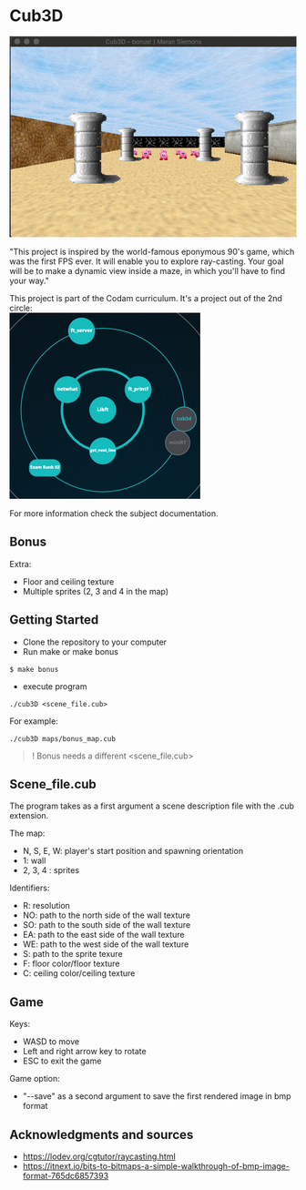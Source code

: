 # Cub3D
<a href><img src="images/screenshot_bonus.png" title="Screenshot_bonus" alt="Screenshot_bonus"></a>

"This project is inspired by the world-famous eponymous 90's game, which was the first FPS ever. It will enable you to explore ray-casting. Your goal will be to make a dynamic view inside a maze, in which you'll have to find your way."

This project is part of the Codam curriculum. It's a project out of the 2nd circle:</br>
<a href><img src="images/curriculum_cub3d.png" title="cub3d" alt="cub3d"></a>

For more information check the subject documentation.

## Bonus

Extra:
* Floor and ceiling texture
* Multiple sprites (2, 3 and 4 in the map)

## Getting Started

- Clone the repository to your computer
- Run make or make bonus
```
$ make bonus
```
- execute program
```
./cub3D <scene_file.cub>
```

For example:
```
./cub3D maps/bonus_map.cub
```

> ! Bonus needs a different <scene_file.cub>

## Scene_file.cub

The program takes as a first argument a scene description file with the .cub extension.

The map:
- N, S, E, W: player's start position and spawning orientation
- 1: wall
- 2, 3, 4 : sprites

Identifiers:
- R: resolution
- NO: path to the north side of the wall texture
- SO: path to the south side of the wall texture
- EA: path to the east side of the wall texture
- WE: path to the west side of the wall texture
- S: path to the sprite texure
- F: floor color/floor texture
- C: ceiling color/ceiling texture

## Game

Keys:
- WASD to move
- Left and right arrow key to rotate
- ESC to exit the game

Game option:
- "--save" as a second argument to save the first rendered image in bmp format

## Acknowledgments and sources

* https://lodev.org/cgtutor/raycasting.html
* https://itnext.io/bits-to-bitmaps-a-simple-walkthrough-of-bmp-image-format-765dc6857393
